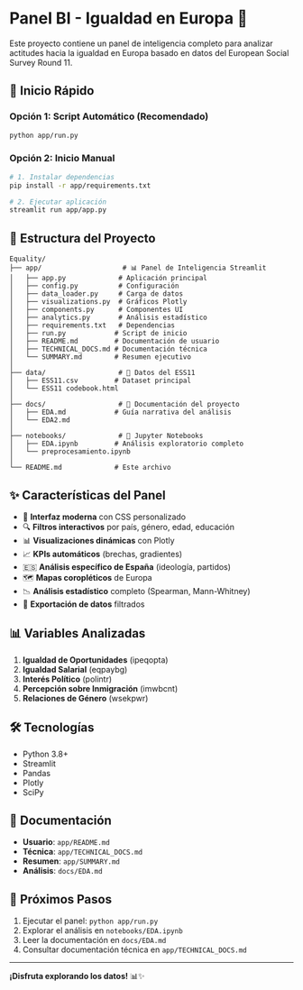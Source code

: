 # Panel BI - Igualdad en Europa 🚀

Este proyecto contiene un panel de inteligencia completo para analizar actitudes hacia la igualdad en Europa basado en datos del European Social Survey Round 11.

## 🎯 Inicio Rápido

### Opción 1: Script Automático (Recomendado)
```bash
python app/run.py
```

### Opción 2: Inicio Manual
```bash
# 1. Instalar dependencias
pip install -r app/requirements.txt

# 2. Ejecutar aplicación
streamlit run app/app.py
```

## 📁 Estructura del Proyecto

```
Equality/
├── app/                    # 📊 Panel de Inteligencia Streamlit
│   ├── app.py             # Aplicación principal
│   ├── config.py          # Configuración
│   ├── data_loader.py     # Carga de datos
│   ├── visualizations.py  # Gráficos Plotly
│   ├── components.py      # Componentes UI
│   ├── analytics.py       # Análisis estadístico
│   ├── requirements.txt   # Dependencias
│   ├── run.py            # Script de inicio
│   ├── README.md         # Documentación de usuario
│   ├── TECHNICAL_DOCS.md # Documentación técnica
│   └── SUMMARY.md        # Resumen ejecutivo
│
├── data/                  # 📂 Datos del ESS11
│   ├── ESS11.csv         # Dataset principal
│   └── ESS11 codebook.html
│
├── docs/                  # 📖 Documentación del proyecto
│   ├── EDA.md            # Guía narrativa del análisis
│   └── EDA2.md
│
├── notebooks/             # 📓 Jupyter Notebooks
│   ├── EDA.ipynb         # Análisis exploratorio completo
│   └── preprocesamiento.ipynb
│
└── README.md             # Este archivo
```

## ✨ Características del Panel

- 🎨 **Interfaz moderna** con CSS personalizado
- 🔍 **Filtros interactivos** por país, género, edad, educación
- 📊 **Visualizaciones dinámicas** con Plotly
- 📈 **KPIs automáticos** (brechas, gradientes)
- 🇪🇸 **Análisis específico de España** (ideología, partidos)
- 🗺️ **Mapas coropléticos** de Europa
- 📉 **Análisis estadístico** completo (Spearman, Mann-Whitney)
- 💾 **Exportación de datos** filtrados

## 📊 Variables Analizadas

1. **Igualdad de Oportunidades** (ipeqopta)
2. **Igualdad Salarial** (eqpaybg)
3. **Interés Político** (polintr)
4. **Percepción sobre Inmigración** (imwbcnt)
5. **Relaciones de Género** (wsekpwr)

## 🛠️ Tecnologías

- Python 3.8+
- Streamlit
- Pandas
- Plotly
- SciPy

## 📖 Documentación

- **Usuario**: `app/README.md`
- **Técnica**: `app/TECHNICAL_DOCS.md`
- **Resumen**: `app/SUMMARY.md`
- **Análisis**: `docs/EDA.md`

## 🚀 Próximos Pasos

1. Ejecutar el panel: `python app/run.py`
2. Explorar el análisis en `notebooks/EDA.ipynb`
3. Leer la documentación en `docs/EDA.md`
4. Consultar documentación técnica en `app/TECHNICAL_DOCS.md`

---

**¡Disfruta explorando los datos!** 📊✨
